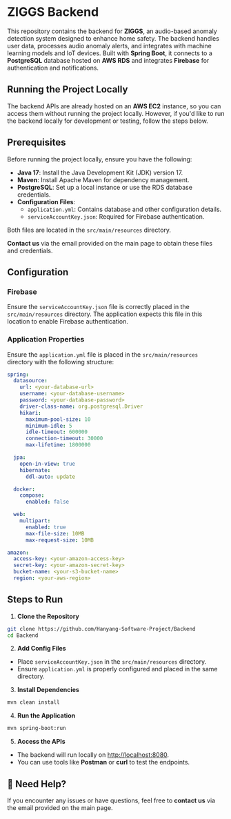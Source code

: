 # ZIGGS Backend 

This repository contains the backend for **ZIGGS**, an audio-based anomaly detection system designed to enhance home safety. The backend handles user data, processes audio anomaly alerts, and integrates with machine learning models and IoT devices. Built with **Spring Boot**, it connects to a **PostgreSQL** database hosted on **AWS RDS** and integrates **Firebase** for authentication and notifications.

## Running the Project Locally

The backend APIs are already hosted on an **AWS EC2** instance, so you can access them without running the project locally. However, if you'd like to run the backend locally for development or testing, follow the steps below.

## Prerequisites

Before running the project locally, ensure you have the following:

- **Java 17**: Install the Java Development Kit (JDK) version 17.
- **Maven**: Install Apache Maven for dependency management.
- **PostgreSQL**: Set up a local instance or use the RDS database credentials.
- **Configuration Files**:
  - `application.yml`: Contains database and other configuration details.
  - `serviceAccountKey.json`: Required for Firebase authentication.

Both files are located in the `src/main/resources` directory.

**Contact us** via the email provided on the main page to obtain these files and credentials.

## Configuration

### Firebase

Ensure the `serviceAccountKey.json` file is correctly placed in the `src/main/resources` directory. The application expects this file in this location to enable Firebase authentication.

### Application Properties

Ensure the `application.yml` file is placed in the `src/main/resources` directory with the following structure:

```yaml
spring:
  datasource:
    url: <your-database-url>
    username: <your-database-username>
    password: <your-database-password>
    driver-class-name: org.postgresql.Driver
    hikari:
      maximum-pool-size: 10
      minimum-idle: 5
      idle-timeout: 600000
      connection-timeout: 30000
      max-lifetime: 1800000

  jpa:
    open-in-view: true
    hibernate:
      ddl-auto: update

  docker:
    compose:
      enabled: false

  web:
    multipart:
      enabled: true
      max-file-size: 10MB
      max-request-size: 10MB

amazon:
  access-key: <your-amazon-access-key>
  secret-key: <your-amazon-secret-key>
  bucket-name: <your-s3-bucket-name>
  region: <your-aws-region>
  ```

## Steps to Run

1. **Clone the Repository**

  ```bash
  git clone https://github.com/Hanyang-Software-Project/Backend
  cd Backend
  ```


2. **Add Config Files**

  - Place `serviceAccountKey.json` in the `src/main/resources` directory.
  - Ensure `application.yml` is properly configured and placed in the same directory.

3. **Install Dependencies**

  ```bash
  mvn clean install
  ```

4. **Run the Application**

  ```bash
  mvn spring-boot:run
  ```

5. **Access the APIs**

  - The backend will run locally on [http://localhost:8080](http://localhost:8080).
  - You can use tools like **Postman** or **curl** to test the endpoints.


## 📧 Need Help?

If you encounter any issues or have questions, feel free to **contact us** via the email provided on the main page.


